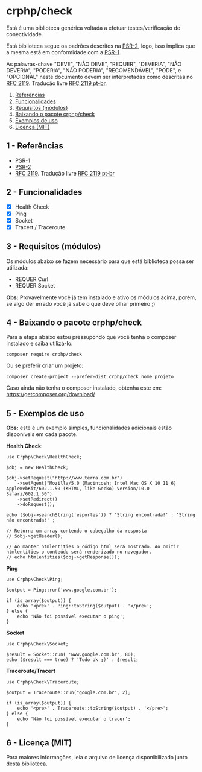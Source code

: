# crphp/check
Está é uma biblioteca genérica voltada a efetuar testes/verificação de conectividade.

Está biblioteca segue os padrões descritos na [PSR-2](http://www.php-fig.org/psr/psr-2/), logo, 
isso implica que a mesma está em conformidade com a [PSR-1](http://www.php-fig.org/psr/psr-1/).

As palavras-chave "DEVE", "NÃO DEVE", "REQUER", "DEVERIA", "NÃO DEVERIA", "PODERIA", "NÃO PODERIA", 
"RECOMENDÁVEL", "PODE", e "OPCIONAL" neste documento devem ser interpretadas como descritas no 
[RFC 2119](http://tools.ietf.org/html/rfc2119). Tradução livre [RFC 2119 pt-br](http://rfc.pt.webiwg.org/rfc2119).

1. [Referências](#referencia)
1. [Funcionalidades](#funcionalidades)
1. [Requisitos (módulos)](#requisitos)
1. [Baixando o pacote crphp/check](#download)
1. [Exemplos de uso](#exemplos)
1. [Licença (MIT)](#licenca)

## 1 - <a id="referencias"></a>Referências
 - [PSR-1](http://www.php-fig.org/psr/psr-1/)
 - [PSR-2](http://www.php-fig.org/psr/psr-2/)
 - [RFC 2119](http://tools.ietf.org/html/rfc2119). Tradução livre [RFC 2119 pt-br](http://rfc.pt.webiwg.org/rfc2119)

## 2 - <a id="funcionalidades"></a>Funcionalidades
- [x] Health Check
- [x] Ping
- [x] Socket
- [x] Tracert / Traceroute

## 3 - <a id="requisitos">Requisitos (módulos)
Os módulos abaixo se fazem necessário para que está biblioteca possa ser utilizada:
- REQUER Curl
- REQUER Socket

**Obs:** Provavelmente você já tem instalado e ativo os módulos acima, porém, se algo der errado 
você já sabe o que deve olhar primeiro ;)

## 4 - <a id="download"></a>Baixando o pacote crphp/check

Para a etapa abaixo estou pressupondo que você tenha o composer instalado e saiba utilizá-lo:
```
composer require crphp/check
```

Ou se preferir criar um projeto:
```
composer create-project --prefer-dist crphp/check nome_projeto
```

Caso ainda não tenha o composer instalado, obtenha este em: https://getcomposer.org/download/

## 5 - <a id="exemplos"></a>Exemplos de uso

**Obs:** este é um exemplo simples, funcionalidades adicionais estão disponíveis em cada pacote.

**Health Check**:
```
use Crphp\Check\HealthCheck;

$obj = new HealthCheck;

$obj->setRequest("http://www.terra.com.br")
    ->setAgent("Mozilla/5.0 (Macintosh; Intel Mac OS X 10_11_6) AppleWebKit/602.1.50 (KHTML, like Gecko) Version/10.0 Safari/602.1.50")
    ->setRedirect()
    ->doRequest();

echo ($obj->searchString('esportes')) ? 'String encontrada!' : 'String não encontrada!' ;

// Retorna um array contendo o cabeçalho da resposta
// $obj->getHeader();

// Ao manter htmlentities o código html será mostrado. Ao omitir htmlentities o conteúdo será renderizado no navegador.
// echo htmlentities($obj->getResponse());
```

**Ping**
```
use Crphp\Check\Ping;

$output = Ping::run('www.google.com.br');

if (is_array($output)) {
    echo '<pre>' . Ping::toString($output) . '</pre>';
} else {
    echo 'Não foi possível executar o ping';
}
```

**Socket**
```
use Crphp\Check\Socket;

$result = Socket::run( 'www.google.com.br', 80);
echo ($result === true) ? 'Tudo ok ;)' : $result;
```

**Traceroute/Tracert**
```
use Crphp\Check\Traceroute;

$output = Traceroute::run("google.com.br", 2);

if (is_array($output)) {
    echo '<pre>' . Traceroute::toString($output) . '</pre>';
} else {
    echo 'Não foi possível executar o tracer';
}
```

## 6 - <a id="licenca">Licença (MIT)
Para maiores informações, leia o arquivo de licença disponibilizado junto desta biblioteca.